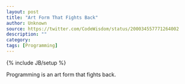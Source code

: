 ```yaml
---
layout: post
title: "Art Form That Fights Back"
author: Unknown
source: https://twitter.com/CodeWisdom/status/200034557771264002
description: ""
category:
tags: [Programming]
---
```

{% include JB/setup %}

Programming is an art form that fights back.
